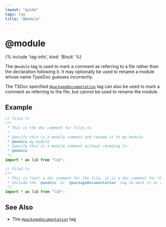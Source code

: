 ```yaml
---
layout: "guide"
tags: tag
title: "@module"
---
```


# @module

{% include 'tag-info', kind: 'Block' %}

The `@module` tag is used to mark a comment as referring to a file rather than the declaration following it.
It may optionally be used to rename a module whose name TypeDoc guesses incorrectly.

The TSDoc specified [`@packageDocumentation`](/tags/packageDocumentation) tag can also be used to mark
a comment as referring to the file, but cannot be used to rename the module.

## Example

```ts
// file1.ts
/**
 * This is the doc comment for file1.ts
 *
 * Specify this is a module comment and rename it to my-module:
 * @module my-module
 * Specify this is a module comment without renaming it:
 * @module
 */
import * as lib from "lib";

// file2.ts
/**
 * This is *not* a doc comment for the file, it is a doc comment for the import.
 * Include the `@module` or `@packageDocumentation` tag to mark it as a file comment.
 */
import * as lib from "lib";
```

## See Also

-   The [`@packageDocumentation`](/tags/packageDocumentation/) tag
